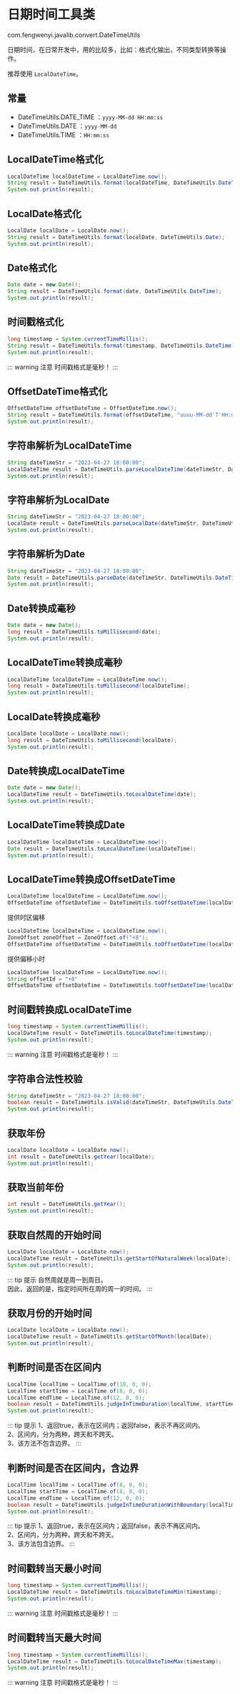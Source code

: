 
# 日期时间工具类

com.fengwenyi.javalib.convert.DateTimeUtils

日期时间，在日常开发中，用的比较多，比如：格式化输出，不同类型转换等操作。

推荐使用 `LocalDateTime`。



## 常量

- DateTimeUtils.DATE_TIME ：`yyyy-MM-dd HH:mm:ss`
- DateTimeUtils.DATE ：`yyyy-MM-dd`
- DateTimeUtils.TIME ：`HH:mm:ss`

## LocalDateTime格式化

```java
LocalDateTime localDateTime = LocalDateTime.now();
String result = DateTimeUtils.format(localDateTime, DateTimeUtils.DateTime);
System.out.println(result);
```

## LocalDate格式化

```java
LocalDate localDate = LocalDate.now();
String result = DateTimeUtils.format(localDate, DateTimeUtils.Date);
System.out.println(result);
```

## Date格式化

```java
Date date = new Date();
String result = DateTimeUtils.format(date, DateTimeUtils.DateTime);
System.out.println(result);
```

## 时间戳格式化

```java
long timestamp = System.currentTimeMillis();
String result = DateTimeUtils.format(timestamp, DateTimeUtils.DateTime);
System.out.println(result);
```

::: warning 注意
时间戳格式是毫秒！
:::



## OffsetDateTime格式化

```java
OffsetDateTime offsetDateTime = OffsetDateTime.now();
String result = DateTimeUtils.format(offsetDateTime, "uuuu-MM-dd'T'HH:mm:ssXXX");
System.out.println(result);
```



## 字符串解析为LocalDateTime

```java
String dateTimeStr = "2023-04-27 18:00:00";
LocalDateTime result = DateTimeUtils.parseLocalDateTime(dateTimeStr, DateTimeUtils.DateTime);
System.out.println(result);
```

## 字符串解析为LocalDate

```java
String dateTimeStr = "2023-04-27 18:00:00";
LocalDate result = DateTimeUtils.parseLocalDate(dateTimeStr, DateTimeUtils.DateTime);
System.out.println(result);
```

## 字符串解析为Date

```java
String dateTimeStr = "2023-04-27 18:00:00";
Date result = DateTimeUtils.parseDate(dateTimeStr, DateTimeUtils.DateTime);
System.out.println(result);
```

## Date转换成毫秒

```java
Date date = new Date();
long result = DateTimeUtils.toMillisecond(date);
System.out.println(result);
```

## LocalDateTime转换成毫秒

```java
LocalDateTime localDateTime = LocalDateTime.now();
long result = DateTimeUtils.toMillisecond(localDateTime);
System.out.println(result);
```

## LocalDate转换成毫秒

```java
LocalDate localDate = LocalDate.now();
long result = DateTimeUtils.toMillisecond(localDate);
System.out.println(result);
```

## Date转换成LocalDateTime

```java
Date date = new Date();
LocalDateTime result = DateTimeUtils.toLocalDateTime(date);
System.out.println(result);
```

## LocalDateTime转换成Date

```java
LocalDateTime localDateTime = LocalDateTime.now();
Date result = DateTimeUtils.toLocalDateTime(localDateTime);
System.out.println(result);
```



## LocalDateTime转换成OffsetDateTime

```java
LocalDateTime localDateTime = LocalDateTime.now();
OffsetDateTime offsetDateTime = DateTimeUtils.toOffsetDateTime(localDateTime);
```



提供时区偏移

```java
LocalDateTime localDateTime = LocalDateTime.now();
ZoneOffset zoneOffset = ZoneOffset.of("+8");
OffsetDateTime offsetDateTime = DateTimeUtils.toOffsetDateTime(localDateTime, zoneOffset);
```



提供偏移小时

```java
LocalDateTime localDateTime = LocalDateTime.now();
String offsetId = "+8"
OffsetDateTime offsetDateTime = DateTimeUtils.toOffsetDateTime(localDateTime, offsetId);
```



## 时间戳转换成LocalDateTime

```java
long timestamp = System.currentTimeMillis();
LocalDateTime result = DateTimeUtils.toLocalDateTime(timestamp);
System.out.println(result);
```

::: warning 注意
时间戳格式是毫秒！
:::

## 字符串合法性校验

```java
String dateTimeStr = "2023-04-27 18:00:00";
boolean result = DateTimeUtils.isValid(dateTimeStr, DateTimeUtils.DateTime);
System.out.println(result);
```

## 获取年份

```java
LocalDate localDate = LocalDate.now();
int result = DateTimeUtils.getYear(localDate);
System.out.println(result);
```

## 获取当前年份

```java
int result = DateTimeUtils.getYear();
System.out.println(result);
```

## 获取自然周的开始时间

```java
LocalDate localDate = LocalDate.now();
LocalDateTime result = DateTimeUtils.getStartOfNaturalWeek(localDate);
System.out.println(result);
```

::: tip 提示
自然周就是周一到周日。<br>
因此，返回的是，指定时间所在周的周一的时间。
:::

## 获取月份的开始时间

```java
LocalDate localDate = LocalDate.now();
LocalDateTime result = DateTimeUtils.getStartOfMonth(localDate);
System.out.println(result);
```

## 判断时间是否在区间内

```java
LocalTime localTime = LocalTime.of(10, 0, 0);
LocalTime startTime = LocalTime.of(8, 0, 0);
LocalTime endTime = LocalTime.of(12, 0, 0);
boolean result = DateTimeUtils.judgeInTimeDuration(localTime, startTime, endTime);
System.out.println(result);
```

::: tip 提示
1、返回true，表示在区间内；返回false，表示不再区间内。<br>
2、区间内，分为两种，跨天和不跨天。<br>
3、该方法不包含边界。
:::

## 判断时间是否在区间内，含边界

```java
LocalTime localTime = LocalTime.of(8, 0, 0);
LocalTime startTime = LocalTime.of(8, 0, 0);
LocalTime endTime = LocalTime.of(12, 0, 0);
boolean result = DateTimeUtils.judgeInTimeDurationWithBoundary(localTime, startTime, endTime);
System.out.println(result);
```

::: tip 提示
1、返回true，表示在区间内；返回false，表示不再区间内。<br>
2、区间内，分为两种，跨天和不跨天。<br>
3、该方法包含边界。
:::

## 时间戳转当天最小时间

```java
long timestamp = System.currentTimeMillis();
LocalDateTime result = DateTimeUtils.toLocalDateTimeMin(timestamp);
System.out.println(result);
```

::: warning 注意
时间戳格式是毫秒！
:::

## 时间戳转当天最大时间

```java
long timestamp = System.currentTimeMillis();
LocalDateTime result = DateTimeUtils.toLocalDateTimeMax(timestamp);
System.out.println(result);
```

::: warning 注意
时间戳格式是毫秒！
:::